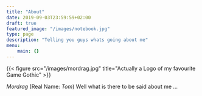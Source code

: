 ```yaml
---
title: "About"
date: 2019-09-03T23:59:59+02:00
draft: true
featured_image: "/images/notebook.jpg"
type: page
description: "Telling you guys whats going about me"
menu:
    main: {}
---
```

{{< figure src="/images/mordrag.jpg" title="Actually a Logo of my favourite Game Gothic" >}}

_Mordrag_ (Real Name: _Tom_)
Well what is there to be said about me ...
